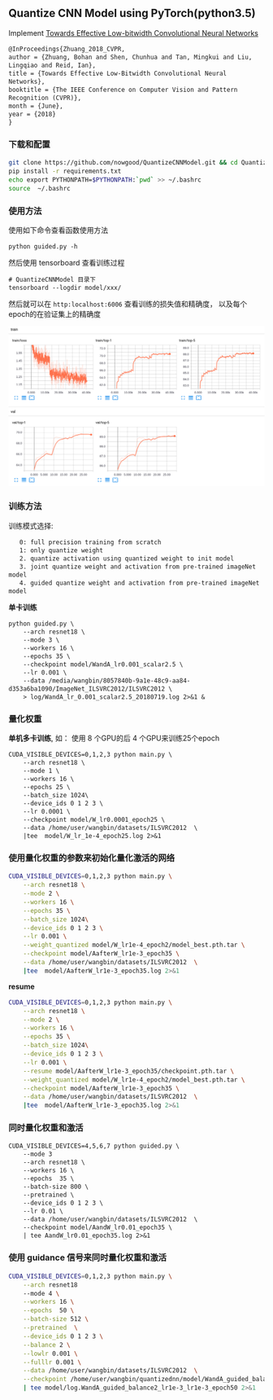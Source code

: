 ## Quantize CNN Model using PyTorch(python3.5)
 
Implement [Towards Effective Low-bitwidth Convolutional Neural Networks](https://arxiv.org/abs/1711.00205)

```
@InProceedings{Zhuang_2018_CVPR,
author = {Zhuang, Bohan and Shen, Chunhua and Tan, Mingkui and Liu, Lingqiao and Reid, Ian},
title = {Towards Effective Low-Bitwidth Convolutional Neural Networks},
booktitle = {The IEEE Conference on Computer Vision and Pattern Recognition (CVPR)},
month = {June},
year = {2018}
}
```

### 下载和配置

```bash
git clone https://github.com/nowgood/QuantizeCNNModel.git && cd QuantizeCNNModel
pip install -r requirements.txt
echo export PYTHONPATH=$PYTHONPATH:`pwd` >> ~/.bashrc
source  ~/.bashrc
```

### 使用方法

使用如下命令查看函数使用方法 

```
python guided.py -h 
```



然后使用 tensorboard 查看训练过程

```
# QuantizeCNNModel 目录下
tensorboard --logdir model/xxx/ 
```
然后就可以在 `http:localhost:6006` 查看训练的损失值和精确度， 以及每个epoch的在验证集上的精确度

![top5](https://github.com/nowgood/QuantizeCNNModel/raw/master/data/WandA_lr0.01_scalar2.5.png)

### 训练方法

训练模式选择:

       0: full precision training from scratch
       1: only quantize weight
       2. quantize activation using quantized weight to init model
       3. joint quantize weight and activation from pre-trained imageNet model
       4. guided quantize weight and activation from pre-trained imageNet model


**单卡训练**

```
python guided.py \
    --arch resnet18 \
    --mode 3 \
    --workers 16 \
    --epochs 35 \
    --checkpoint model/WandA_lr0.001_scalar2.5 \
    --lr 0.001 \
    --data /media/wangbin/8057840b-9a1e-48c9-aa84-d353a6ba1090/ImageNet_ILSVRC2012/ILSVRC2012 \
    > log/WandA_lr_0.001_scalar2.5_20180719.log 2>&1 &
```

### 量化权重

**单机多卡训练**, 如： 使用 8 个GPU的后 4 个GPU来训练25个epoch

```
CUDA_VISIBLE_DEVICES=0,1,2,3 python main.py \
    --arch resnet18 \
    --mode 1 \
    --workers 16 \
    --epochs 25 \
    --batch_size 1024\
    --device_ids 0 1 2 3 \
    --lr 0.0001 \
    --checkpoint model/W_lr0.0001_epoch25 \
    --data /home/user/wangbin/datasets/ILSVRC2012  \
    |tee  model/W_lr_1e-4_epoch25.log 2>&1
``` 

### 使用量化权重的参数来初始化量化激活的网络

```bash
CUDA_VISIBLE_DEVICES=0,1,2,3 python main.py \
    --arch resnet18 \
    --mode 2 \
    --workers 16 \
    --epochs 35 \
    --batch_size 1024\
    --device_ids 0 1 2 3 \
    --lr 0.001 \
    --weight_quantized model/W_lr1e-4_epoch2/model_best.pth.tar \
    --checkpoint model/AafterW_lr1e-3_epoch35 \
    --data /home/user/wangbin/datasets/ILSVRC2012  \
    |tee  model/AafterW_lr1e-3_epoch35.log 2>&1
```

**resume**

```bash
CUDA_VISIBLE_DEVICES=0,1,2,3 python main.py \
    --arch resnet18 \
    --mode 2 \
    --workers 16 \
    --epochs 35 \
    --batch_size 1024\
    --device_ids 0 1 2 3 \
    --lr 0.001 \
    --resume model/AafterW_lr1e-3_epoch35/checkpoint.pth.tar \
    --weight_quantized model/W_lr1e-4_epoch2/model_best.pth.tar \
    --checkpoint model/AafterW_lr1e-3_epoch35 \
    --data /home/user/wangbin/datasets/ILSVRC2012  \
    |tee  model/AafterW_lr1e-3_epoch35.log 2>&1
```

### 同时量化权重和激活

```
CUDA_VISIBLE_DEVICES=4,5,6,7 python guided.py \
    --mode 3
    --arch resnet18 \
    --workers 16 \
    --epochs  35 \
    --batch-size 800 \
    --pretrained \
    --device_ids 0 1 2 3 \
    --lr 0.01 \
    --data /home/user/wangbin/datasets/ILSVRC2012  \
    --checkpoint model/AandW_lr0.01_epoch35 \
    | tee AandW_lr0.01_epoch35.log 2>&1 
```

### 使用 guidance 信号来同时量化权重和激活

```bash
CUDA_VISIBLE_DEVICES=0,1,2,3 python main.py \
    --arch resnet18
    --mode 4 \
    --workers 16 \
    --epochs  50 \
    --batch-size 512 \
    --pretrained  \
    --device_ids 0 1 2 3 \
    --balance 2 \
    --lowlr 0.001 \
    --fulllr 0.001 \
    --data /home/user/wangbin/datasets/ILSVRC2012  \
    --checkpoint /home/user/wangbin/quantizednn/model/WandA_guided_balance2_lr1e-3_lr1e-3_epoch50 \
    | tee model/log.WandA_guided_balance2_lr1e-3_lr1e-3_epoch50 2>&1 
```
